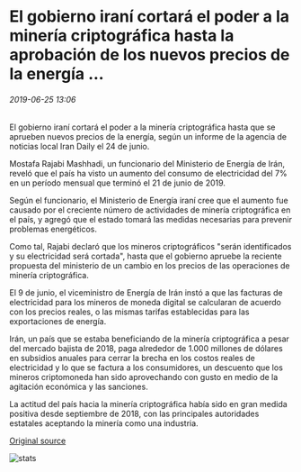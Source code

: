 # El gobierno iraní cortará el poder a la minería criptográfica hasta la aprobación de los nuevos precios de la energía ...

###### 2019-06-25 13:06

El gobierno iraní cortará el poder a la minería criptográfica hasta que se aprueben nuevos precios de la energía, según un informe de la agencia de noticias local Iran Daily el 24 de junio.

Mostafa Rajabi Mashhadi, un funcionario del Ministerio de Energía de Irán, reveló que el país ha visto un aumento del consumo de electricidad del 7% en un período mensual que terminó el 21 de junio de 2019.

Según el funcionario, el Ministerio de Energía iraní cree que el aumento fue causado por el creciente número de actividades de minería criptográfica en el país, y agregó que el estado tomará las medidas necesarias para prevenir problemas energéticos.

Como tal, Rajabi declaró que los mineros criptográficos "serán identificados y su electricidad será cortada", hasta que el gobierno apruebe la reciente propuesta del ministerio de un cambio en los precios de las operaciones de minería criptográfica.

El 9 de junio, el viceministro de Energía de Irán instó a que las facturas de electricidad para los mineros de moneda digital se calcularan de acuerdo con los precios reales, o las mismas tarifas establecidas para las exportaciones de energía.

Irán, un país que se estaba beneficiando de la minería criptográfica a pesar del mercado bajista de 2018, paga alrededor de 1.000 millones de dólares en subsidios anuales para cerrar la brecha en los costos reales de electricidad y lo que se factura a los consumidores, un descuento que los mineros criptomoneda han sido aprovechando con gusto en medio de la agitación económica y las sanciones.

La actitud del país hacia la minería criptográfica había sido en gran medida positiva desde septiembre de 2018, con las principales autoridades estatales aceptando la minería como una industria.

[Original source](https://cointelegraph.com/news/iranian-government-to-cut-off-power-to-crypto-mining-until-approval-of-new-energy-prices)

![stats](https://c.statcounter.com/11760860/0/a89fa40b/1/ "stats")